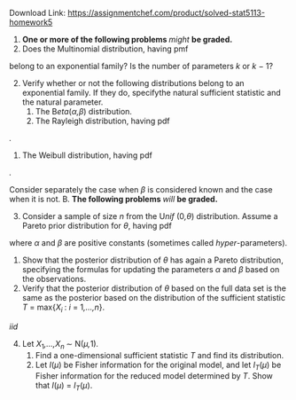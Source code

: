 Download Link: https://assignmentchef.com/product/solved-stat5113-homework5
<br>
<ol>

 <li><strong>One or more of the following problems </strong><em>might </em><strong>be graded.</strong></li>

 <li>Does the Multinomial distribution, having pmf</li>

</ol>

belong to an exponential family? Is the number of parameters <em>k </em>or <em>k </em>− 1?

<ol start="2">

 <li>Verify whether or not the following distributions belong to an exponential family. If they do, specifythe natural sufficient statistic and the natural parameter.

  <ol>

   <li>The B<em>eta</em>(<em>α,β</em>) distribution.</li>

   <li>The Rayleigh distribution, having pdf</li>

  </ol></li>

</ol>

<em>.</em>

<ol>

 <li>The Weibull distribution, having pdf</li>

</ol>

<em>.</em>

Consider separately the case when <em>β </em>is considered known and the case when it is not. B. <strong>The following problems </strong><em>will </em><strong>be graded.</strong>

<ol start="3">

 <li>Consider a sample of size <em>n </em>from the U<em>nif </em>(0<em>,θ</em>) distribution. Assume a Pareto prior distribution for <em>θ</em>, having pdf</li>

</ol>

where <em>α </em>and <em>β </em>are positive constants (sometimes called <em>hyper</em>-parameters).

<ol>

 <li>Show that the posterior distribution of <em>θ </em>has again a Pareto distribution, specifying the formulas for updating the parameters <em>α </em>and <em>β </em>based on the observations.</li>

 <li>Verify that the posterior distribution of <em>θ </em>based on the full data set is the same as the posterior based on the distribution of the sufficient statistic <em>T </em>= max{<em>X<sub>i </sub></em>: <em>i </em>= 1<em>,…,n</em>}.</li>

</ol>

<em>iid</em>

<ol start="4">

 <li>Let <em>X</em><sub>1</sub><em>,…,X<sub>n </sub></em>∼ N(<em>µ,</em>1)<em>.</em>

  <ol>

   <li>Find a one-dimensional sufficient statistic <em>T </em>and find its distribution.</li>

   <li>Let <em>I</em>(<em>µ</em>) be Fisher information for the original model, and let <em>I<sub>T</sub></em>(<em>µ</em>) be Fisher information for the reduced model determined by <em>T</em>. Show that <em>I</em>(<em>µ</em>) = <em>I<sub>T</sub></em>(<em>µ</em>).</li>

  </ol></li>

</ol>